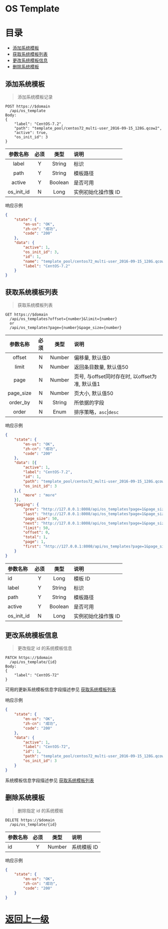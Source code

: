 # OS Template

[TOC]: # "目录"

# 目录
- [添加系统模板](#添加系统模板)
- [获取系统模板列表](#获取系统模板列表)
- [更改系统模板信息](#更改系统模板信息)
- [删除系统模板](#删除系统模板)


## 添加系统模板

>  添加系统模板记录

```http
POST https://$domain
  /api/os_template
Body:
{
    "label": "CentOS-7.2",
    "path": "template_pool/centos72_multi-user_2016-09-15_128G.qcow2",
    "active": true,
    "os_init_id": 3
}
```

|  参数名称   | 必须 |  类型   | 说明              |
|:----------:|:---:|:-------:|:------------------|
|   label    |  Y  | String  | 标识              |
|    path    |  Y  | String  | 模板路径    |
|   active   |  Y  | Boolean | 是否可用           |
| os_init_id |  N  |  Long   | 实例初始化操作簇 ID |

响应示例

```json
{
    "state": {
        "en-us": "OK",
        "zh-cn": "成功",
        "code": "200"
    },
    "data": {
        "active": 1,
        "os_init_id": 3,
        "id": 1,
        "name": "template_pool/centos72_multi-user_2016-09-15_128G.qcow2",
        "label": "CentOS-7.2"
    }
}
```

## 获取系统模板列表

> 获取系统模板列表

```http
GET https://$domain
  /api/os_templates?offset={number}&limit={number}
  or
  /api/os_templates?page={number}&page_size={number}
```

|  参数名称  | 必须 |  类型  | 说明                                        |
|:---------:|:---:|:------:|:--------------------------------------------|
|  offset   |  N  | Number | 偏移量, 默认值0                              |
|   limit   |  N  | Number | 返回条目数量, 默认值50                        |
|   page    |  N  | Number | 页号, 与offset同时存在时, 以offset为准, 默认值1 |
| page_size |  N  | Number | 页大小, 默认值50                             |
| order_by  |  N  | String | 所依据的字段                                 |
|   order   |  N  |  Enum  | 排序策略，`asc`\|`desc`                      |

响应示例

```json
{
    "state": {
        "en-us": "OK",
        "zh-cn": "成功",
        "code": "200"
    },
    "data": [{
        "active": 1,
        "label": "CentOS-7.2",
        "id": 1,
        "path": "template_pool/centos72_multi-user_2016-09-15_128G.qcow2",
        "os_init_id": 3
    },{
        "more" : "more"
    }],
    "paging": {
        "prev": "http://127.0.0.1:8008/api/os_templates?page=1&page_size=50&filter=&order=asc&order_by=id",
        "last": "http://127.0.0.1:8008/api/os_templates?page=1&page_size=50&filter=&order=asc&order_by=id",
        "page_size": 50,
        "next": "http://127.0.0.1:8008/api/os_templates?page=1&page_size=50&filter=&order=asc&order_by=id",
        "limit": 50,
        "offset": 0,
        "total": 1,
        "page": 1,
        "first": "http://127.0.0.1:8008/api/os_templates?page=1&page_size=50&filter=&order=asc&order_by=id"
    }
}
```

| 参数名称    | 必须 |  类型   | 说明              |
|:-----------|:---:|:-------:|:------------------|
| id         |  Y  |  Long   | 模板 ID           |
| label      |  Y  | String  | 标识              |
| path       |  Y  | String  | 模板路径           |
| active     |  Y  | Boolean | 是否可用           |
| os_init_id |  N  |  Long   | 实例初始化操作簇 ID |


## 更改系统模板信息

> 更改指定 id 的系统模板信息

```http
PATCH https://$domain
  /api/os_template/{id}
Body:
{
    "label": "CentOS-72"
}
```

可用的更新系统模板信息字段描述参见 [获取系统模板列表](#获取系统模板列表)

响应示例

```json
{
    "state": {
        "en-us": "OK",
        "zh-cn": "成功",
        "code": "200"
    },
    "data": {
        "active": 1,
        "label": "CentOS-72",
        "id": 1,
        "path": "template_pool/centos72_multi-user_2016-09-15_128G.qcow2",
        "os_init_id": 3
    }
}
```

系统模板信息字段描述参见 [获取系统模板列表](#获取系统模板列表)


## 删除系统模板

> 删除指定 id 的系统模板

```http
DELETE https://$domain
  /api/os_template/{id}
```

| 参数名称 | 必须 |  类型  | 说明       |
|:--------|:---:|:------:|:-----------|
| id      |  Y  | Number | 系统模板 ID |

响应示例

```json
{
    "state": {
        "en-us": "OK",
        "zh-cn": "成功",
        "code": "200"
    }
}
```


[返回上一级](../README.md)
=====================

